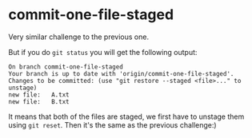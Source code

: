 # **commit-one-file-staged**
Very similar challenge to the previous one.

But if you do `git status` you will get the following output:
```
On branch commit-one-file-staged
Your branch is up to date with 'origin/commit-one-file-staged'.
Changes to be committed: (use "git restore --staged <file>..." to unstage)
new file:   A.txt
new file:   B.txt
```
It means that both of the files are staged, we first have to unstage them using `git reset`.
Then it's the same as the previous challenge:)


